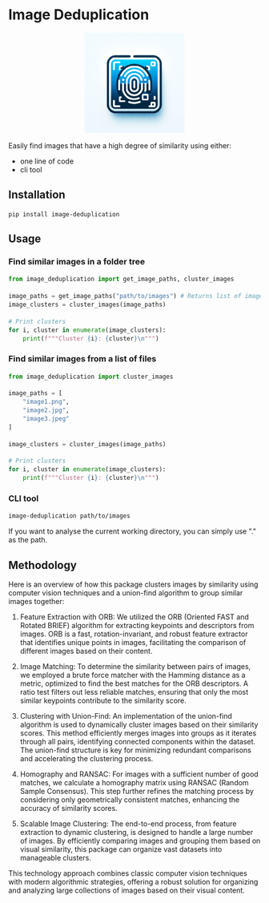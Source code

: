 # Image Deduplication

<div style="text-align:center">
    <img src="https://raw.githubusercontent.com/farrael004/image-deduplication/main/media/small_logo.png" alt="drawing" style="width:200px;"/>
</div>

Easily find images that have a high degree of similarity using either:
- one line of code
- cli tool

## Installation
```
pip install image-deduplication
```

## Usage

### Find similar images in a folder tree
```python
from image_deduplication import get_image_paths, cluster_images

image_paths = get_image_paths("path/to/images") # Returns list of image paths
image_clusters = cluster_images(image_paths)

# Print clusters
for i, cluster in enumerate(image_clusters):
    print(f"""Cluster {i}: {cluster}\n""")
```

### Find similar images from a list of files
```python
from image_deduplication import cluster_images

image_paths = [
    "image1.png",
    "image2.jpg",
    "image3.jpeg"
]

image_clusters = cluster_images(image_paths)

# Print clusters
for i, cluster in enumerate(image_clusters):
    print(f"""Cluster {i}: {cluster}\n""")
```

### CLI tool
```bash
image-deduplication path/to/images
```
If you want to analyse the current working directory, you can simply use "." as the path.

## Methodology

Here is an overview of how this package clusters images by similarity using computer vision techniques and a union-find algorithm to group similar images together:

1. Feature Extraction with ORB: We utilized the ORB (Oriented FAST and Rotated BRIEF) algorithm for extracting keypoints and descriptors from images. ORB is a fast, rotation-invariant, and robust feature extractor that identifies unique points in images, facilitating the comparison of different images based on their content.

2. Image Matching: To determine the similarity between pairs of images, we employed a brute force matcher with the Hamming distance as a metric, optimized to find the best matches for the ORB descriptors. A ratio test filters out less reliable matches, ensuring that only the most similar keypoints contribute to the similarity score.

3. Clustering with Union-Find: An implementation of the union-find algorithm is used to dynamically cluster images based on their similarity scores. This method efficiently merges images into groups as it iterates through all pairs, identifying connected components within the dataset. The union-find structure is key for minimizing redundant comparisons and accelerating the clustering process.

4. Homography and RANSAC: For images with a sufficient number of good matches, we calculate a homography matrix using RANSAC (Random Sample Consensus). This step further refines the matching process by considering only geometrically consistent matches, enhancing the accuracy of similarity scores.

5. Scalable Image Clustering: The end-to-end process, from feature extraction to dynamic clustering, is designed to handle a large number of images. By efficiently comparing images and grouping them based on visual similarity, this package can organize vast datasets into manageable clusters.

This technology approach combines classic computer vision techniques with modern algorithmic strategies, offering a robust solution for organizing and analyzing large collections of images based on their visual content.